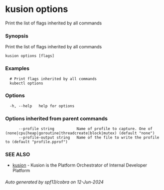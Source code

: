 # kusion options

Print the list of flags inherited by all commands

### Synopsis

Print the list of flags inherited by all commands

```
kusion options [flags]
```

### Examples

```
  # Print flags inherited by all commands
  kubectl options
```

### Options

```
  -h, --help   help for options
```

### Options inherited from parent commands

```
      --profile string          Name of profile to capture. One of (none|cpu|heap|goroutine|threadcreate|block|mutex) (default "none")
      --profile-output string   Name of the file to write the profile to (default "profile.pprof")
```

### SEE ALSO

* [kusion](index.md)	 - Kusion is the Platform Orchestrator of Internal Developer Platform

###### Auto generated by spf13/cobra on 12-Jun-2024
